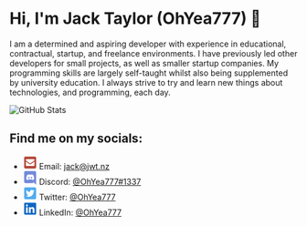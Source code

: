 Hi, I'm Jack Taylor (OhYea777) 👋
=================================

I am a determined and aspiring developer with experience in educational, contractual, startup, and 
freelance environments. I have previously led other developers for small projects, as well as smaller 
startup companies. My programming skills are largely self-taught whilst also being supplemented by 
university education. I always strive to try and learn new things about technologies, and programming, 
each day.
<br />

![GitHub Stats](https://github-readme-stats.vercel.app/api?username=OhYea777&show_icons=true&theme=merko)

Find me on my socials:
------------------------

- ![Email](./icons/envelope-square.svg) Email: [jack@jwt.nz](mailto:jack@jwt.nz)
- ![Discord](./icons/discord.svg) Discord: [@OhYea777#1337](https://discordapp.com/users/226900963540074498)
- ![Twitter](./icons/twitter-square.svg) Twitter: [@OhYea777](https://twitter.com/OhYea777)
- ![LinkedIn](./icons/linkedin.svg) LinkedIn: [@OhYea777](https://www.linkedin.com/in/ohyea777/)
